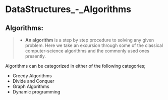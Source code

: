 # DataStructures_-_Algorithms
## Algorithms:

> * **An algorithm** is a step by step procedure to solving any given problem.
Here we take an excursion through some of the classical computer-science algorithms and the commonly used ones presently.

Algorithms can be categorized in either of the following categories;
  * Greedy Algorithms
  * Divide and Conquer
  * Graph Algorithms
  * Dynamic programming
